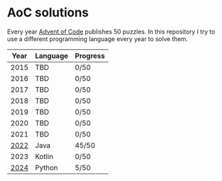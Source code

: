 # AoC solutions

Every year [Advent of Code](https://adventofcode.com/) publishes 50 puzzles.
In this repository I try to use a different programming language every year to solve them.

| Year                   | Language | Progress |
|------------------------|----------|----------|
| 2015                   | TBD      | 0/50     |
| 2016                   | TBD      | 0/50     |
| 2017                   | TBD      | 0/50     |
| 2018                   | TBD      | 0/50     |
| 2019                   | TBD      | 0/50     |
| 2020                   | TBD      | 0/50     |
| 2021                   | TBD      | 0/50     |
| [2022](2022/Readme.md) | Java     | 45/50    |
| 2023                   | Kotlin   | 0/50     |
| [2024](2024/Readme.md) | Python   | 5/50     |
